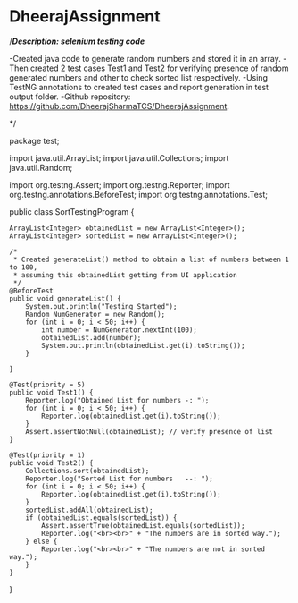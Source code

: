 # DheerajAssignment

/***Description: selenium testing code***

-Created java code to generate random numbers and stored it in an array.
-Then created 2 test cases Test1 and Test2 for verifying presence of random generated numbers 
 and other to check sorted list respectively.
-Using TestNG annotations to created test cases and report generation in test output folder.
-Github repository: https://github.com/DheerajSharmaTCS/DheerajAssignment.

*/


package test;

import java.util.ArrayList;
import java.util.Collections;
import java.util.Random;

import org.testng.Assert;
import org.testng.Reporter;
import org.testng.annotations.BeforeTest;
import org.testng.annotations.Test;

public class SortTestingProgram {

	ArrayList<Integer> obtainedList = new ArrayList<Integer>();
	ArrayList<Integer> sortedList = new ArrayList<Integer>();

	/*
	 * Created generateList() method to obtain a list of numbers between 1 to 100,
	 * assuming this obtainedList getting from UI application
	 */
	@BeforeTest
	public void generateList() {
		System.out.println("Testing Started");
		Random NumGenerator = new Random();
		for (int i = 0; i < 50; i++) {
			int number = NumGenerator.nextInt(100);
			obtainedList.add(number);
			System.out.println(obtainedList.get(i).toString());
		}

	}

	@Test(priority = 5)
	public void Test1() {
		Reporter.log("Obtained List for numbers -: ");
		for (int i = 0; i < 50; i++) {
			Reporter.log(obtainedList.get(i).toString());
		}
		Assert.assertNotNull(obtainedList); // verify presence of list
	}

	@Test(priority = 1)
	public void Test2() {
		Collections.sort(obtainedList);
		Reporter.log("Sorted List for numbers   --: ");
		for (int i = 0; i < 50; i++) {
			Reporter.log(obtainedList.get(i).toString());
		}
		sortedList.addAll(obtainedList);
		if (obtainedList.equals(sortedList)) {
			Assert.assertTrue(obtainedList.equals(sortedList));
			Reporter.log("<br><br>" + "The numbers are in sorted way.");
		} else {
			Reporter.log("<br><br>" + "The numbers are not in sorted way.");
		}
	}

}
